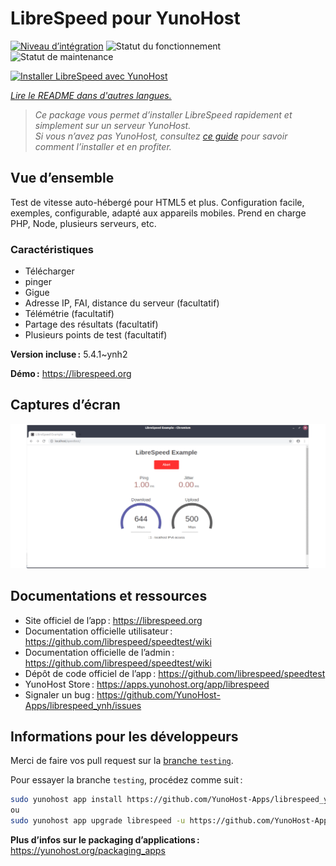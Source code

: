 <!--
Nota bene : ce README est automatiquement généré par <https://github.com/YunoHost/apps/tree/master/tools/readme_generator>
Il NE doit PAS être modifié à la main.
-->

# LibreSpeed pour YunoHost

[![Niveau d’intégration](https://dash.yunohost.org/integration/librespeed.svg)](https://ci-apps.yunohost.org/ci/apps/librespeed/) ![Statut du fonctionnement](https://ci-apps.yunohost.org/ci/badges/librespeed.status.svg) ![Statut de maintenance](https://ci-apps.yunohost.org/ci/badges/librespeed.maintain.svg)

[![Installer LibreSpeed avec YunoHost](https://install-app.yunohost.org/install-with-yunohost.svg)](https://install-app.yunohost.org/?app=librespeed)

*[Lire le README dans d'autres langues.](./ALL_README.md)*

> *Ce package vous permet d’installer LibreSpeed rapidement et simplement sur un serveur YunoHost.*  
> *Si vous n’avez pas YunoHost, consultez [ce guide](https://yunohost.org/install) pour savoir comment l’installer et en profiter.*

## Vue d’ensemble

Test de vitesse auto-hébergé pour HTML5 et plus. Configuration facile, exemples, configurable, adapté aux appareils mobiles. Prend en charge PHP, Node, plusieurs serveurs, etc.

### Caractéristiques

- Télécharger
- pinger
- Gigue
- Adresse IP, FAI, distance du serveur (facultatif)
- Télémétrie (facultatif)
- Partage des résultats (facultatif)
- Plusieurs points de test (facultatif)

**Version incluse :** 5.4.1~ynh2

**Démo :** <https://librespeed.org>

## Captures d’écran

![Capture d’écran de LibreSpeed](./doc/screenshots/screenshot.png)

## Documentations et ressources

- Site officiel de l’app : <https://librespeed.org>
- Documentation officielle utilisateur : <https://github.com/librespeed/speedtest/wiki>
- Documentation officielle de l’admin : <https://github.com/librespeed/speedtest/wiki>
- Dépôt de code officiel de l’app : <https://github.com/librespeed/speedtest>
- YunoHost Store : <https://apps.yunohost.org/app/librespeed>
- Signaler un bug : <https://github.com/YunoHost-Apps/librespeed_ynh/issues>

## Informations pour les développeurs

Merci de faire vos pull request sur la [branche `testing`](https://github.com/YunoHost-Apps/librespeed_ynh/tree/testing).

Pour essayer la branche `testing`, procédez comme suit :

```bash
sudo yunohost app install https://github.com/YunoHost-Apps/librespeed_ynh/tree/testing --debug
ou
sudo yunohost app upgrade librespeed -u https://github.com/YunoHost-Apps/librespeed_ynh/tree/testing --debug
```

**Plus d’infos sur le packaging d’applications :** <https://yunohost.org/packaging_apps>
